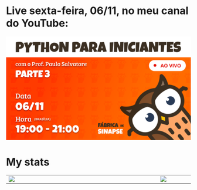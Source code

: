 # Live sexta-feira, 06/11, no meu canal do YouTube:

<a href="https://youtu.be/XSuFa6dT3sU" target="_blank">
	<img src="Python_Parte3.png"/>
</a>

# My stats

<center>
	<table>
		<tr>
			<td>
				<img width="400px" align="left" src="https://github-readme-stats.vercel.app/api/top-langs/?username=paulosalvatore&hide=html&layout=compact&theme=buefy"/>
			</td>
			<td>
				<img width="490px" align="left" src="https://github-readme-stats.vercel.app/api?username=paulosalvatore&theme=buefy"/>
			</td>
		</tr>
	</table>
</center>
